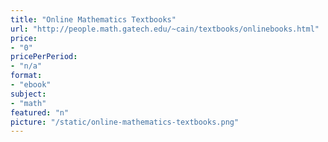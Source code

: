 ```yaml
---
title: "Online Mathematics Textbooks"
url: "http://people.math.gatech.edu/~cain/textbooks/onlinebooks.html"
price: 
- "0"
pricePerPeriod: 
- "n/a"
format: 
- "ebook"
subject: 
- "math"
featured: "n"
picture: "/static/online-mathematics-textbooks.png"
---
```

